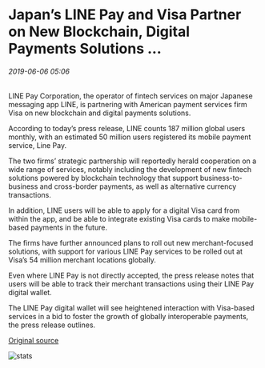 # Japan’s LINE Pay and Visa Partner on New Blockchain, Digital Payments Solutions ...

###### 2019-06-06 05:06

LINE Pay Corporation, the operator of fintech services on major Japanese messaging app LINE, is partnering with American payment services firm Visa on new blockchain and digital payments solutions.

According to today’s press release, LINE counts 187 million global users monthly, with an estimated 50 million users registered its mobile payment service, Line Pay.

The two firms’ strategic partnership will reportedly herald cooperation on a wide range of services, notably including the development of new fintech solutions powered by blockchain technology that support business-to-business and cross-border payments, as well as alternative currency transactions.

In addition, LINE users will be able to apply for a digital Visa card from within the app, and be able to integrate existing Visa cards to make mobile-based payments in the future.

The firms have further announced plans to roll out new merchant-focused solutions, with support for various LINE Pay services to be rolled out at Visa’s 54 million merchant locations globally.

Even where LINE Pay is not directly accepted, the press release notes that users will be able to track their merchant transactions using their LINE Pay digital wallet.

The LINE Pay digital wallet will see heightened interaction with Visa-based services in a bid to foster the growth of globally interoperable payments, the press release outlines.

[Original source](https://cointelegraph.com/news/japans-line-pay-and-visa-partner-on-new-blockchain-digital-payments-solutions)

![stats](https://c.statcounter.com/11760860/0/a89fa40b/1/ "stats")